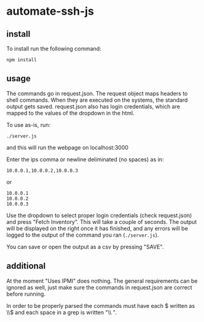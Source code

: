 # automate-ssh-js
## install
To install run the following command:

`npm install`
## usage
The commands go in request.json. The request object maps headers to shell commands. When they are executed on the systems, the standard output gets saved. request.json also has login credentials, which are mapped to the values of the dropdown in the html.

To use as-is, run:

`./server.js`

and this will run the webpage on localhost:3000

Enter the ips comma or newline deliminated (no spaces) as in:

`10.0.0.1,10.0.0.2,10.0.0.3 `

or

```
10.0.0.1
10.0.0.2
10.0.0.3
```

Use the dropdown to select proper login credentials (check request.json) and press "Fetch Inventory". This will take a couple of seconds. The output will be displayed on the right once it has finished, and any errors will be logged to the output of the command you ran (`./server.js`).

You can save or open the output as a csv by pressing "SAVE".
## additional
At the moment "Uses IPMI" does nothing. The general requirements can be ignored as well, just make sure the commands in request.json are correct before running.

In order to be properly parsed the commands must have each $ written as \\\\$ and each space in a grep is written "\\\\ ".
